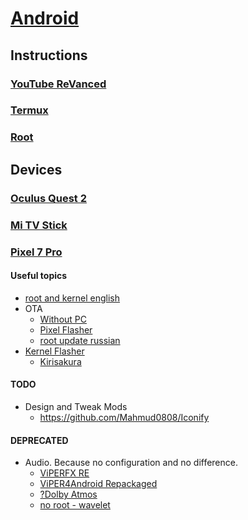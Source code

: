 # [Android](../README.md)

## Instructions

### [YouTube ReVanced](revanced.md)

### [Termux](termux.md)

### [Root](root.md)

## Devices

### [Oculus Quest 2](devices/oculus.md)

### [Mi TV Stick](devices/mitv.md)

### [Pixel 7 Pro](https://4pda.to/forum/index.php?showtopic=1039682)

#### Useful topics

- [root and kernel english](https://xdaforums.com/t/november-12-2023-up1a-231105-003-a1-for-jp-carriers-unlock-bootloader-root-pixel-7-pro-cheetah-safetynet.4502805/)
- OTA
  - [Without PC](https://github.com/topjohnwu/Magisk/blob/master/docs/ota.md#devices-with-ab-partitions)
  - [Pixel Flasher](https://github.com/badabing2005/PixelFlasher/releases)
  - [root update russian](https://4pda.to/forum/index.php?s=&showtopic=1063306&view=findpost&p=120901180)
- [Kernel Flasher](https://github.com/capntrips/KernelFlasher/releases)
  - [Kirisakura](https://xdaforums.com/t/kernel-12-06-2024-android-14-0-0-stable-kirisakura_raviantah-2-3-0-for-pixel-7-pro-aka-pantah.4509795/)

#### TODO

- Design and Tweak Mods
  - <https://github.com/Mahmud0808/Iconify>

#### DEPRECATED

- Audio. Because no configuration and no difference.
  - [ViPERFX RE](https://github.com/AndroidAudioMods/ViPERFX_RE)
  - [ViPER4Android Repackaged](https://github.com/programminghoch10/ViPER4AndroidRepackaged)
  - [?Dolby Atmos](https://gitlab.com/reiryuki-the-fixer/dolby-atmos-magic-revision-magisk-module)
  - [no root - wavelet](https://4pda.to/forum/index.php?showtopic=1039682&view=findpost&p=119899326)
